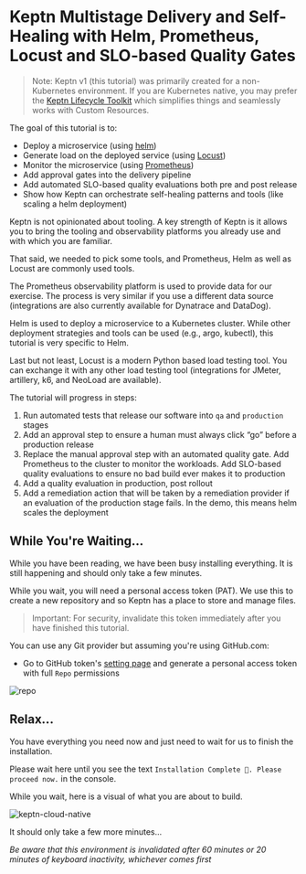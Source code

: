# Keptn Multistage Delivery and Self-Healing with Helm, Prometheus, Locust and SLO-based Quality Gates

> Note: Keptn v1 (this tutorial) was primarily created for a non-Kubernetes environment.
> If you are Kubernetes native, you may prefer the [Keptn Lifecycle Toolkit](https://lifecycle.keptn.sh/docs/install) which simplifies things and seamlessly works with Custom Resources.

The goal of this tutorial is to:

- Deploy a microservice (using [helm](https://helm.sh))
- Generate load on the deployed service (using [Locust](https://locust.io))
- Monitor the microservice (using [Prometheus](https://prometheus.io/))
- Add approval gates into the delivery pipeline
- Add automated SLO-based quality evaluations both pre and post release
- Show how Keptn can orchestrate self-healing patterns and tools (like scaling a helm deployment)

Keptn is not opinionated about tooling. A key strength of Keptn is it allows you to bring the tooling and observability platforms you already use and with which you are familiar.

That said, we needed to pick some tools, and Prometheus, Helm as well as Locust are commonly used tools.

The Prometheus observability platform is used to provide data for our exercise. The process is very similar if you use a different data source (integrations are also currently available for Dynatrace and DataDog).

Helm is used to deploy a microservice to a Kubernetes cluster. While other deployment strategies and tools can be used (e.g., argo, kubectl), this tutorial is very specific to Helm.

Last but not least, Locust is a modern Python based load testing tool. You can exchange it with any other load testing tool (integrations for JMeter, artillery, k6, and NeoLoad are available).

The tutorial will progress in steps:

1. Run automated tests that release our software into `qa` and `production` stages
2. Add an approval step to ensure a human must always click “go” before a production release
3. Replace the manual approval step with an automated quality gate. Add Prometheus to the cluster to monitor the workloads. Add SLO-based quality evaluations to ensure no bad build ever makes it to production
5. Add a quality evaluation in production, post rollout
6. Add a remediation action that will be taken by a remediation provider if an evaluation of the production stage fails. In the demo, this means helm scales the deployment

## While You're Waiting...

While you have been reading, we have been busy installing everything. It is still happening and should only take a few minutes.

While you wait, you will need a personal access token (PAT). We use this to create a new repository and so Keptn has a place to store and manage files.

> Important: For security, invalidate this token immediately after you have finished this tutorial.

You can use any Git provider but assuming you're using GitHub.com:

- Go to GitHub token's [setting page](https://github.com/settings/tokens) and generate a personal access token with full `Repo` permissions

![repo](./assets/repo-token.png)

## Relax...

You have everything you need now and just need to wait for us to finish the installation.

Please wait here until you see the text `Installation Complete 🎉. Please proceed now.` in the console.

While you wait, here is a visual of what you are about to build.

![keptn-cloud-native](./assets/overview_image.drawio.png)

It should only take a few more minutes...

*Be aware that this environment is invalidated after 60 minutes or 20 minutes of keyboard inactivity, whichever comes first*

